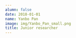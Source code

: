 ```yaml
---
alumn: false
date: 2018-01-01
name: Yanbo Pan
image: img/Yanbo_Pan_small.png
title: Junior researcher
---
```


